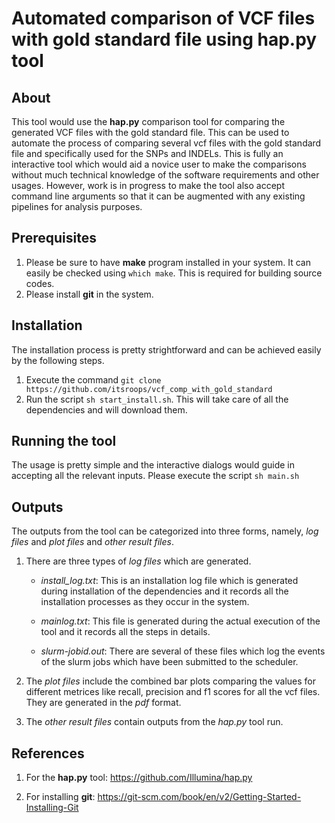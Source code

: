 # Automated comparison of VCF files with gold standard file using hap.py tool

## About
This tool would use the **hap.py** comparison tool for comparing the generated VCF files with the gold standard file. This can be used to automate the process of comparing several vcf files with the gold standard file and specifically used for the SNPs and INDELs. This is fully an interactive tool which would aid a novice user to make the comparisons without much technical knowledge of the software requirements and other usages. However, work is in progress to make the tool also accept command line arguments so that it can be augmented with any existing pipelines for analysis purposes.

## Prerequisites
1. Please be sure to have **make** program installed in your system. It can easily be checked using `which make`. This is required for building source codes.
2. Please install **git** in the system. 

## Installation
The installation process is pretty strightforward and can be achieved easily by the following steps.
1. Execute the command `git clone https://github.com/itsroops/vcf_comp_with_gold_standard`
2. Run the script `sh start_install.sh`. This will take care of all the dependencies and will download them.

## Running the tool
The usage is pretty simple and the interactive dialogs would guide in accepting all the relevant inputs.
Please execute the script `sh main.sh`

## Outputs
The outputs from the tool can be categorized into three forms, namely, *log files* and *plot files* and *other result files*.

1. There are three types of *log files* which are generated.
   * *install_log.txt*: This is an installation log file which is generated during installation of the dependencies 
      and it records all the installation processes as they occur in the system.
      
   * *mainlog.txt*: This file is generated during the actual execution of the tool and it records all the steps in details.
   * *slurm-jobid.out*: There are several of these files which log the events of the slurm jobs which have been submitted to the scheduler. 
  
2.  The *plot files* include the combined bar plots comparing the values for different metrices like recall, precision and  f1 scores for all the vcf files. 
    They are generated in the *pdf* format.

3.  The *other result files* contain outputs from the *hap.py* tool run.

## References
1. For the **hap.py** tool: https://github.com/Illumina/hap.py

2. For installing **git**: https://git-scm.com/book/en/v2/Getting-Started-Installing-Git

